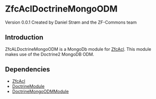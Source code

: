 ZfcAclDoctrineMongoODM
=======================
Version 0.0.1 Created by Daniel Strøm and the ZF-Commons team

Introduction
------------
ZfcALDoctrineMongoODM is a MongoDb module for [ZfcAcl](https://github.com/ZF-Commons/ZfcAcl). This module makes use of the Doctrine2 MongoDB ODM.

Dependencies
------------

- [ZfcAcl](https://github.com/ZF-Commons/ZfcAcl)
- [DoctrineModule](https://github.com/doctrine/DoctrineModule)
- [DoctrineMongoODMModule](https://github.com/doctrine/DoctrineMongoODMModule)